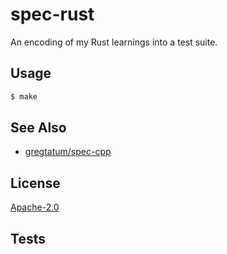 # spec-rust
An encoding of my Rust learnings into a test suite.

## Usage
```sh
$ make
```

## See Also
- [gregtatum/spec-cpp](https://github.com/gregtatum/spec-cpp)

## License
[Apache-2.0](./LICENSE)

## Tests
